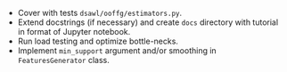 * Cover with tests `dsawl/ooffg/estimators.py`.
* Extend docstrings (if necessary) and create `docs` directory with tutorial in format of Jupyter notebook.
* Run load testing and optimize bottle-necks.
* Implement `min_support` argument and/or smoothing in `FeaturesGenerator` class.
